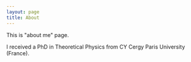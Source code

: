 ```yaml
---
layout: page
title: About
---
```


This is "about me" page.

I received a PhD in Theoretical Physics from CY Cergy Paris University (France).
